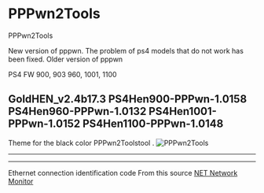 # PPPwn2Tools
PPPwn2Tools

New version of pppwn. The problem of ps4 models that do not work has been fixed. Older version of pppwn

PS4 FW
900, 903 960, 1001, 1100 

GoldHEN_v2.4b17.3
PS4Hen900-PPPwn-1.0158
PS4Hen960-PPPwn-1.0132
PS4Hen1001-PPPwn-1.0152
PS4Hen1100-PPPwn-1.0148
---
Theme for the black color PPPwn2Toolstool
.
![PPPwn2Tools](https://github.com/Master-s/PPPwn2Tools/assets/49209220/026c3db2-19cd-4d28-88fc-bd47e5b0d1a1)

---


---
Ethernet connection identification code
From this source
[NET Network Monitor](https://www.codeproject.com/Articles/225747/NET-Network-Monitor)
